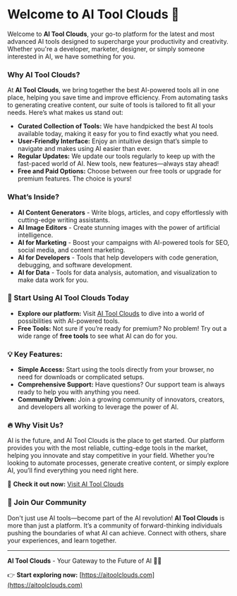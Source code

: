# Welcome to AI Tool Clouds 🚀

Welcome to **AI Tool Clouds**, your go-to platform for the latest and most advanced AI tools designed to supercharge your productivity and creativity. Whether you're a developer, marketer, designer, or simply someone interested in AI, we have something for you.

### Why AI Tool Clouds?
At **AI Tool Clouds**, we bring together the best AI-powered tools all in one place, helping you save time and improve efficiency. From automating tasks to generating creative content, our suite of tools is tailored to fit all your needs. Here’s what makes us stand out:

- **Curated Collection of Tools:** We have handpicked the best AI tools available today, making it easy for you to find exactly what you need.
- **User-Friendly Interface:** Enjoy an intuitive design that’s simple to navigate and makes using AI easier than ever.
- **Regular Updates:** We update our tools regularly to keep up with the fast-paced world of AI. New tools, new features—always stay ahead!
- **Free and Paid Options:** Choose between our free tools or upgrade for premium features. The choice is yours!

### What’s Inside?

- **AI Content Generators** - Write blogs, articles, and copy effortlessly with cutting-edge writing assistants.
- **AI Image Editors** - Create stunning images with the power of artificial intelligence.
- **AI for Marketing** - Boost your campaigns with AI-powered tools for SEO, social media, and content marketing.
- **AI for Developers** - Tools that help developers with code generation, debugging, and software development.
- **AI for Data** - Tools for data analysis, automation, and visualization to make data work for you.

### 🚀 Start Using AI Tool Clouds Today
- **Explore our platform:** Visit [AI Tool Clouds](https://aitoolclouds.com) to dive into a world of possibilities with AI-powered tools.
- **Free Tools:** Not sure if you’re ready for premium? No problem! Try out a wide range of **free tools** to see what AI can do for you.

### 💡 Key Features:
- **Simple Access:** Start using the tools directly from your browser, no need for downloads or complicated setups.
- **Comprehensive Support:** Have questions? Our support team is always ready to help you with anything you need.
- **Community Driven:** Join a growing community of innovators, creators, and developers all working to leverage the power of AI.

### 🔥 Why Visit Us?
AI is the future, and AI Tool Clouds is the place to get started. Our platform provides you with the most reliable, cutting-edge tools in the market, helping you innovate and stay competitive in your field. Whether you’re looking to automate processes, generate creative content, or simply explore AI, you’ll find everything you need right here.

🔗 **Check it out now:** [Visit AI Tool Clouds](https://aitoolclouds.com)

### 📣 Join Our Community
Don't just use AI tools—become part of the AI revolution! **AI Tool Clouds** is more than just a platform. It’s a community of forward-thinking individuals pushing the boundaries of what AI can achieve. Connect with others, share your experiences, and learn together.

---

**AI Tool Clouds** - Your Gateway to the Future of AI 🧠💡

👉 **Start exploring now:** [https://aitoolclouds.com](https://aitoolclouds.com)
